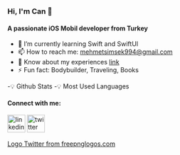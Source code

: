 ### Hi, I'm Can 👋

#### A passionate iOS Mobil developer from Turkey
- 🌱 I’m currently learning Swift and SwiftUI
- 📫 How to reach me: mehmetsimsek994@gmail.com
- 📄 Know about my experiences [link](https://docs.google.com/document/u/1/d/e/2PACX-1vRQSOG0M2MaWB2tTsUpzxCJpL8vzUV6ws7b5nK0FHE7Cne8gWOyvfxa3akkAaRmeg8H4ocoB0tZyiQE/pub)
- ⚡ Fun fact: Bodybuilder, Traveling, Books


-💡 Github Stats
-💡 Most Used Languages

#### Connect with me:

[<img src='https://cdn.jsdelivr.net/npm/simple-icons@3.0.1/icons/linkedin.svg' alt='linkedin' height='40'>](https://www.linkedin.com/in/https://www.linkedin.com/in/mehmetcansimsek//)  [<img src='<a href="https://www.freepnglogos.com/pics/logo-twitter-png">' alt='twitter' height='40'>](https://twitter.com/https://twitter.com/cansmsk__dev)  


<a href="https://www.freepnglogos.com/pics/logo-twitter-png">Logo Twitter from freepnglogos.com</a>
